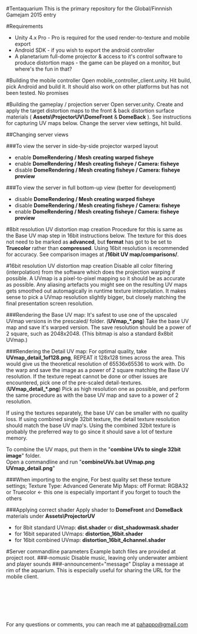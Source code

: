 #Tentaquarium
This is the primary repository for the Global/Finnnish Gamejam 2015 entry

#Requirements
* Unity 4.x Pro - Pro is required for the used render-to-texture and mobile export
* Android SDK - if you wish to export the android controller
* A planetarium full-dome projector & access to it's control software to produce distortion maps - the game can be played on a monitor, but where's the fun in that?

#Building the mobile controller
Open mobile_controller_client.unity.
Hit build, pick Android and build it.
It should also work on other platforms but has not been tested.
No promises

#Building the gameplay / projection server
Open server.unity.
Create and apply the target distortion maps to the front & back distortion surface materials ( **Assets\ProjectorUV\DomeFront** & **DomeBack** ).
See instructions for capturing UV maps below.
Change the server view settings, hit build.

##Changing server views

###To view the server in side-by-side projector warped layout
* enable **DomeRendering / Mesh creating warped fisheye**
* enable **DomeRendering / Mesh creating fisheye / Camera: fisheye**
* disable **DomeRendering / Mesh creating fisheye / Camera: fisheye preview**

###To view the server in full bottom-up view (better for development)
* disable **DomeRendering / Mesh creating warped fisheye**
* disable **DomeRendering / Mesh creating fisheye / Camera: fisheye**
* enable **DomeRendering / Mesh creating fisheye / Camera: fisheye preview**

#8bit resolution UV distortion map creation
Procedure for this is same as the Base UV map step in 16bit instructions below.
The texture for this does not need to be marked as **advanced**, but **format** has got to be set to **Truecolor** rather than **compressed**.
Using 16bit resolution is recommended for accuracy.
See comparison images at **/16bit UV map/comparisons/**.

#16bit resolution UV distortion map creation
Disable all color filtering (interpolation) from the software which does the projection warping if possible.
A UVmap is a pixel-to-pixel mapping so it should be as accurate as possible.
Any aliasing artefacts you might see on the resulting UV maps gets smoothed out automagically in runtime texture interpolation.
It makes sense to pick a UVmap resolution slightly bigger, but closely matching the final presentation screen resolution.

###Rendering the Base UV map:
It's safest to use one of the upscaled UVmap versions in the prescaled/ folder. (**UVmap_*.png**)
Take the base UV map and save it's warped version.
The save resolution should be a power of 2 square, such as 2048x2048.
(This bitmap is also a standard 8x8bit UVmap.)

###Rendering the Detail UV map:
For optimal quality, take **UVmap_detail_1of128.png**, REPEAT it 128x128 times across the area.
This would give us the theoretical resolution of 65536x65536 to work with.
Do the warp and save the image as a power of 2 square matching the Base UV resolution.
If the texture repeat cannot be done or other issues are encountered, pick one of the pre-scaled detail-textures. (**UVmap_detail_*.png**)
Pick as high resolution one as possible, and perform the same procedure as with the base UV map and save to a power of 2 resolution.

If using the textures separately, the base UV can be smaller with no quality loss.
If using combined single 32bit texture, the detail texture resolution should match the base UV map's.
Using the combined 32bit texture is probably the preferred way to go since it should save a lot of texture memory.

To combine the UV maps, put them in the "**combine UVs to single 32bit image**" folder.<br>
Open a commandline and run "**combineUVs.bat UVmap.png UVmap_detail.png**"

###When importing to the engine, For best quality set these texture settings;
Texture Type: Advanced
Generate Mip Maps: off
Format: RGBA32 or Truecolor        <- this one is especially important if you forget to touch the others

###Applying correct shader
Apply shader to **DomeFront** and **DomeBack** materials under **Assets\ProjectorUV**
* for 8bit standard UVmap: **dist.shader** or **dist_shadowmask.shader**
* for 16bit separated UVmaps: **distortion_16bit.shader**
* for 16bit combined UVmap: **distortion_16bit_4channel.shader**

#Server commandline parameters
Example batch files are provided at project root.
###-nomusic
Disable music, leaving only underwater ambient and player sounds
###-announcement="message"
Display a message at rim of the aquarium.
This is especially useful for sharing the URL for the mobile client.

<br/>
<br/>
<br/>
<br/>
<br/>


For any questions or comments, you can reach me at pahappo@gmail.com
